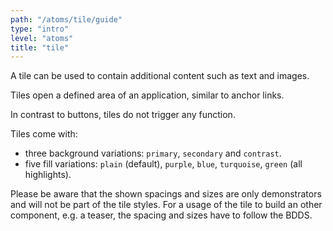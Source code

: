 ```yaml
---
path: "/atoms/tile/guide"
type: "intro"
level: "atoms"
title: "tile"
---
```


A tile can be used to contain additional content such as text and images.

Tiles open a defined area of ​​an application, similar to anchor links.

In contrast to buttons, tiles do not trigger any function.

Tiles come with:

- three background variations: `primary`, `secondary` and `contrast`.
- five fill variations: `plain` (default), `purple`, `blue`, `turquoise`, `green` (all highlights).

<div
  class="a-notification -neutral"
  role="alert"
  aria-labelledby="how-to-use-tile"
>
  <i class="a-icon ui-ic-alert-info"></i>
  <div id="how-to-use-tile" class="a-notification__content">
    Please be aware that the shown spacings and sizes are only demonstrators and will not be part of the tile styles.
    For a usage of the tile to build an other component, e.g. a teaser, the spacing and sizes have to follow the BDDS.
  </div>
</div>

